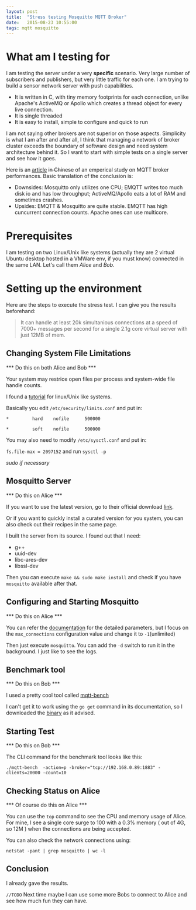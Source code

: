 ```yaml
---
layout: post
title:  "Stress testing Mosquitto MQTT Broker"
date:   2015-08-23 10:55:00
tags: mqtt mosquitto
---
```


# What am I testing for

I am testing the server under a very **specific** scenario. Very large number of subscribers and publishers, but very little traffic for each one. I am trying to build a sensor network server with push capabilities.

* It is written in C, with tiny memory footprints for each connection, unlike Apache's ActiveMQ or Apollo which creates a thread object for every live connection.
* It is single threaded
* It is easy to install, simple to configure and quick to run

I am not saying other brokers are not superior on those aspects. Simplicity is what I am after and after all, I think that managing a network of broker cluster exceeds the boundary of software design and need system architecture behind it. So I want to start with simple tests on a single server and see how it goes.

Here is an [article](http://w3yyb.sinaapp.com/archives/1601) ~~in Chinese~~ of an emperical study on MQTT broker performances. Basic translation of the conclusion is: 

* Downsides: Mosquitto only utilizes one CPU; EMQTT writes too much disk io and has low throughput; ActiveMQ/Apollo eats a lot of RAM and sometimes crashes.
* Upsides: EMQTT & Mosquitto are quite stable. EMQTT has high cuncurrent connection counts. Apache ones can use multicore.


# Prerequisites

I am testing on two Linux/Unix like systems (actually they are 2 virtual Ubuntu desktop hosted in a VMWare env, if you must know) connected in the same LAN. Let's call them *Alice* and *Bob*.

# Setting up the environment

Here are the steps to execute the stress test. I can give you the results beforehand:

> It can handle at least 20k simultanious connections at a speed of 7000+ messages per second for a single 2.1g core virtual server with just 12MB of mem.


## Changing System File Limitations

*** Do this on both Alice and Bob ***

Your system may restrice open files per process and system-wide file handle counts.

I found a [tutorial](https://rtcamp.com/tutorials/linux/increase-open-files-limit/) for linux/Unix like systems.

Basically you edit `/etc/security/limits.conf` and put in:

`*         hard    nofile      500000`

`*         soft    nofile      500000`

You may also need to modify `/etc/sysctl.conf` and put in:

`fs.file-max = 2097152` and run `sysctl -p`

*sudo if necessary*



## Mosquitto Server

*** Do this on Alice ***

If you want to use the latest version, go to their official download [link](http://mosquitto.org/download/).

Or if you want to quickly install a curated version for you system, you can also check out their recipes in the same page.

I built the server from its source. I found out that I need:

* g++
* uuid-dev
* libc-ares-dev
* libssl-dev

Then you can execute `make && sudo make install` and check if you have `mosquitto` available after that.

## Configuring and Starting Mosquitto

*** Do this on Alice ***

You can refer the [documentation](http://mosquitto.org/man/mosquitto-conf-5.html) for the detailed parameters, but I focus on the `max_connections` configuration value and change it to `-1`(unlimited)

Then just execute `mosquitto`. You can add the `-d` switch to run it in the background. I just like to see the logs.



## Benchmark tool

*** Do this on Bob ***

I used a pretty cool tool called [mqtt-bench](https://github.com/takanorig/mqtt-bench)

I can't get it to work using the `go get` command in its documentation, so I downloaded the [binary](https://github.com/takanorig/mqtt-bench/wiki/Download) as it advised.

## Starting Test

*** Do this on Bob ***

The CLI command for the benchmark tool looks like this:

`./mqtt-bench  -action=p -broker="tcp://192.168.0.89:1883" -clients=20000 -count=10`


## Checking Status on Alice

*** Of course do this on Alice ***

You can use the `top` command to see the CPU and memory usage of Alice.
For mine, I see a single core surge to 100 with a 0.3% memory ( out of 4G, so 12M ) when the connections are being accepted.

You can also check the network connections using:

`netstat -pant | grep mosquitto | wc -l`


## Conclusion

I already gave the results. 

`//TODO` Next time maybe I can use some more Bobs to connect to Alice and see how much fun they can have.
